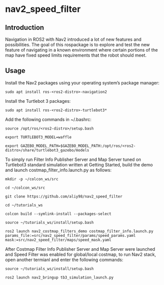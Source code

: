 # nav2_speed_filter
## Introduction
Navigation in ROS2 with Nav2 introduced a lot of new features and possibilities. The goal of this rospackage is to explore and test the new feature of navigating in a known environment where certain portions of the map have fixed speed limits requirements that the robot should meet.
## Usage
Install the Nav2 packages using your operating system’s package manager:
```bashscript
sudo apt install ros-<ros2-distro>-navigation2
```
Install the Turtlebot 3 packages:
```bashscript
sudo apt install ros-<ros2-distro>-turtlebot3*
```
Add the following commands in ~/.bashrc:
```bashscript
source /opt/ros/<ros2-distro>/setup.bash
```
```bashscript
export TURTLEBOT3_MODEL=waffle
```
```bashscript
export GAZEBO_MODEL_PATH=$GAZEBO_MODEL_PATH:/opt/ros/<ros2-distro>/share/turtlebot3_gazebo/models
```
To simply run Filter Info Publisher Server and Map Server tuned on Turtlebot3 standard simulation written at Getting Started, build the demo and launch costmap_filter_info.launch.py as follows:
```bashscript
mkdir -p ~/colcon_ws/src
```
```bashscript
cd ~/colcon_ws/src
```
```bashscript
git clone https://github.com/aliy98/nav2_speed_filter
```
```bashscript
cd ~/tutorials_ws
```
```bashscript
colcon build --symlink-install --packages-select
```
```bashscript
source ~/tutorials_ws/install/setup.bash
```
```bashscript
ros2 launch nav2_costmap_filters_demo costmap_filter_info.launch.py params_file:=src/nav2_speed_filter/params/speed_params.yaml mask:=src/nav2_speed_filter/maps/speed_mask.yaml
```
After Costmap Filter Info Publisher Server and Map Server were launched and Speed Filter was enabled for global/local costmap, to run Nav2 stack, open another termianl and enter the following commands:
```bashscript
source ~/tutorials_ws/install/setup.bash
```
```bashscript
ros2 launch nav2_bringup tb3_simulation_launch.py
```
